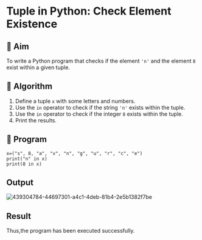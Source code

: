 # Tuple in Python: Check Element Existence

## 🎯 Aim
To write a Python program that checks if the element `'n'` and the element `8` exist within a given tuple.

## 🧠 Algorithm
1. Define a tuple `x` with some letters and numbers.
2. Use the `in` operator to check if the string `'n'` exists within the tuple.
3. Use the `in` operator to check if the integer `8` exists within the tuple.
4. Print the results.

## 🧾 Program
```
x=("s", 8, "a", "v", "n", "g", "u", "r", "c", "e") 
print("n" in x) 
print(8 in x)
```

## Output

![439304784-44697301-a4c1-4deb-81b4-2e5b1382f7be](https://github.com/user-attachments/assets/00460a03-2e8d-49ed-9be1-e23b8b418294)

## Result
Thus,the program has been executed successfully.
